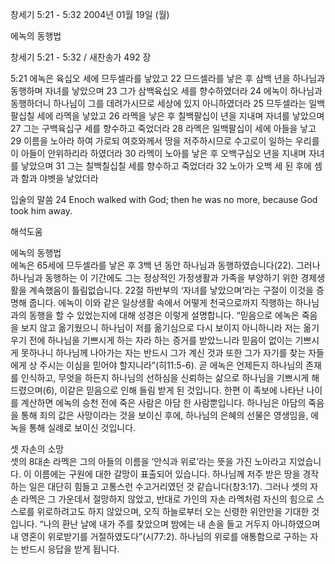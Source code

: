 창세기 5:21 - 5:32 
2004년 01월 19일 (월)

에녹의 동행법



창세기 5:21 - 5:32 / 새찬송가 492 장


5:21 에녹은 육십오 세에 므두셀라를 낳았고 
22 므드셀라를 낳은 후 삼백 년을 하나님과 동행하며 자녀를 낳았으며 
23 그가 삼백육십오 세를 향수하였더라 
24 에녹이 하나님과 동행하더니 하나님이 그를 데려가시므로 세상에 있지 아니하였더라 
25 므두셀라는 일백팔십칠 세에 라멕을 낳았고 
26 라멕을 낳은 후 칠백팔십이 년을 지내며 자녀를 낳았으며 
27 그는 구백육십구 세를 향수하고 죽었더라 
28 라멕은 일백팔십이 세에 아들을 낳고 
29 이름을 노아라 하여 가로되 여호와께서 땅을 저주하시므로 수고로이 일하는 우리를 이 아들이 안위하리라 하였더라 
30 라멕이 노아를 낳은 후 오백구십오 년을 지내며 자녀를 낳았으며 
31 그는 칠백칠십칠 세를 향수하고 죽었더라 
32 노아가 오백 세 된 후에 셈과 함과 야벳을 낳았더라 

입술의 말씀 
24 Enoch walked with God; then he was no more, because God took him away.

해석도움





에녹의 동행법  
에녹은 65세에 므두셀라를 낳은 후 3백 년 동안 하나님과 동행하였습니다(22). 그러나 하나님과 동행하는 이 기간에도 그는 정상적인 가정생활과 가족을 부양하기 위한 경제생활을 계속했음이 틀림없습니다. 22절 하반부의 ‘자녀를 낳았으며’라는 구절이 이것을 증명해 줍니다. 에녹이 이와 같은 일상생활 속에서 어떻게 천국으로까지 직행하는 하나님과의 동행을 할 수 있었는지에 대해 성경은 이렇게 설명합니다. “믿음으로 에녹은 죽음을 보지 않고 옮기웠으니 하나님이 저를 옮기심으로 다시 보이지 아니하니라 저는 옮기우기 전에 하나님을 기쁘시게 하는 자라 하는 증거를 받았느니라 믿음이 없이는 기쁘시게 못하나니 하나님께 나아가는 자는 반드시 그가 계신 것과 또한 그가 자기를 찾는 자들에게 상 주시는 이심을 믿어야 할지니라”(히11:5-6). 곧 에녹은 언제든지 하나님의 존재를 인식하고, 무엇을 하든지 하나님의 선하심을 신뢰하는 삶으로 하나님을 기쁘시게 해드렸으며(6), 이같은 믿음으로 인해 들림 받게 된 것입니다. 한편 이 족보에 나타난 나이를 계산하면 에녹의 승천 전에 죽은 사람은 아담 한 사람뿐입니다. 하나님은 아담의 죽음을 통해 죄의 값은 사망이라는 것을 보이신 후에, 하나님의 은혜의 선물은 영생임을, 에녹을 통해 실례로 보이신 것입니다.   

셋 자손의 소망  
셋의 8대손 라멕은 그의 아들의 이름을 ‘안식과 위로’라는 뜻을 가진 노아라고 지었습니다. 이 이름에는 구원에 대한 갈망이 표출되어 있습니다. 하나님께 저주 받은 땅을 경작하는 일은 대단히 힘들고 고통스런 수고거리였던 것 같습니다(창3:17). 그러나 셋의 자손 라멕은 그 가운데서 절망하지 않았고, 반대로 가인의 자손 라멕처럼 자신의 힘으로 스스로를 위로하려고도 하지 않았으며, 오직 하늘로부터 오는 신령한 위안만을 기대한 것입니다. “나의 환난 날에 내가 주를 찾았으며 밤에는 내 손을 들고 거두지 아니하였으며 내 영혼이 위로받기를 거절하였도다”(시77:2). 하나님의 위로를 애통함으로 구하는 자는 반드시 응답을 받게 됩니다.